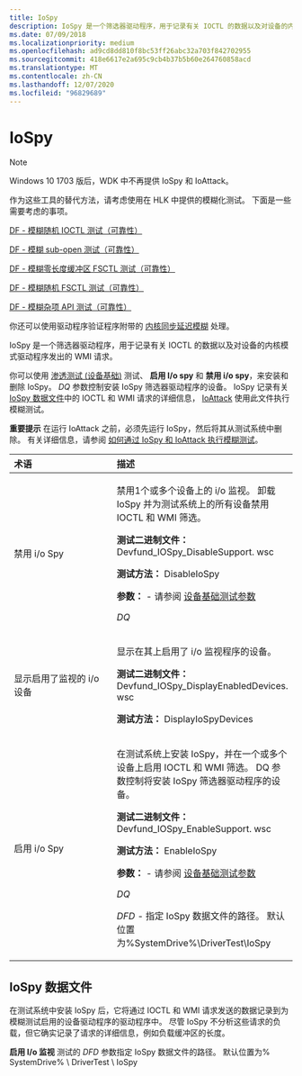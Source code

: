 ```yaml
---
title: IoSpy
description: IoSpy 是一个筛选器驱动程序，用于记录有关 IOCTL 的数据以及对设备的内核模式驱动程序发出的 WMI 请求。
ms.date: 07/09/2018
ms.localizationpriority: medium
ms.openlocfilehash: ad9cd8dd810f8bc53ff26abc32a703f842702955
ms.sourcegitcommit: 418e6617e2a695c9cb4b37b5b60e264760858acd
ms.translationtype: MT
ms.contentlocale: zh-CN
ms.lasthandoff: 12/07/2020
ms.locfileid: "96829689"
---
```

# <a name="iospy"></a>IoSpy

> [!NOTE]
> Windows 10 1703 版后，WDK 中不再提供 IoSpy 和 IoAttack。
>
> 作为这些工具的替代方法，请考虑使用在 HLK 中提供的模糊化测试。 下面是一些需要考虑的事项。
> 
> [DF - 模糊随机 IOCTL 测试（可靠性）](/windows-hardware/test/hlk/testref/236b8ad5-0ba1-4075-80a6-ae9dafb71c94)
>
> [DF - 模糊 sub-open 测试（可靠性）](/windows-hardware/test/hlk/testref/92bf534e-aa48-4aeb-b3cd-e46fb7cc7d80)
>
> [DF - 模糊零长度缓冲区 FSCTL 测试（可靠性）](/windows-hardware/test/hlk/testref/5f5f6c7e-d5db-4ff1-8cee-da47203ab070)
>
> [DF - 模糊随机 FSCTL 测试（可靠性）](/windows-hardware/test/hlk/testref/e529e34e-076a-4978-926f-7eca333e8f4d)
>
> [DF - 模糊杂项 API 测试（可靠性）](/windows-hardware/test/hlk/testref/fb305d04-6e8c-4dfc-9984-9692df82fbd8)
>
> 你还可以使用驱动程序验证程序附带的 [内核同步延迟模糊](./kernel-synchronization-delay-fuzzing.md) 处理。
>

IoSpy 是一个筛选器驱动程序，用于记录有关 IOCTL 的数据以及对设备的内核模式驱动程序发出的 WMI 请求。

你可以使用 [渗透测试 (设备基础)](coverage-tests--device-fundamentals-.md) 测试、 **启用 I/o spy** 和 **禁用 i/o spy**，来安装和删除 IoSpy。 *DQ* 参数控制安装 IoSpy 筛选器驱动程序的设备。 IoSpy 记录有关 [IoSpy 数据文件](#iospy-data-file)中的 IOCTL 和 WMI 请求的详细信息， [IoAttack](ioattack.md) 使用此文件执行模糊测试。

**重要提示**  在运行 IoAttack 之前，必须先运行 IoSpy，然后将其从测试系统中删除。 有关详细信息，请参阅 [如何通过 IoSpy 和 IoAttack 执行模糊测试](how-to-perform-fuzz-tests-with-iospy-and-ioattack.md)。

 

<table>
<colgroup>
<col width="50%" />
<col width="50%" />
</colgroup>
<thead>
<tr class="header">
<th align="left">术语</th>
<th align="left">描述</th>
</tr>
</thead>
<tbody>
<tr class="odd">
<td align="left"><p><span id="Disable_I_O_Spy"></span><span id="disable_i_o_spy"></span><span id="DISABLE_I_O_SPY"></span>禁用 i/o Spy</p></td>
<td align="left"><p>禁用1个或多个设备上的 i/o 监视。 卸载 IoSpy 并为测试系统上的所有设备禁用 IOCTL 和 WMI 筛选。</p>
<p><strong>测试二进制文件：</strong> Devfund_IOSpy_DisableSupport. wsc</p>
<p><strong>测试方法：</strong> DisableIoSpy</p>
<p><strong>参数：</strong> - 请参阅 <a href="/windows-hardware/drivers" data-raw-source="[Device Fundamentals Test Parameters](/windows-hardware/drivers)">设备基础测试参数</a></p>
<p><em>DQ</em></p></td>
</tr>
<tr class="even">
<td align="left"><p><span id="Display_I_O_Spy-enabled_Device"></span><span id="display_i_o_spy-enabled_device"></span><span id="DISPLAY_I_O_SPY-ENABLED_DEVICE"></span>显示启用了监视的 i/o 设备</p></td>
<td align="left"><p>显示在其上启用了 i/o 监视程序的设备。</p>
<p><strong>测试二进制文件：</strong> Devfund_IOSpy_DisplayEnabledDevices. wsc</p>
<p><strong>测试方法：</strong> DisplayIoSpyDevices</p></td>
</tr>
<tr class="odd">
<td align="left"><p><span id="Enable_I_O_Spy_"></span><span id="enable_i_o_spy_"></span><span id="ENABLE_I_O_SPY_"></span>启用 i/o Spy</p></td>
<td align="left"><p>在测试系统上安装 IoSpy，并在一个或多个设备上启用 IOCTL 和 WMI 筛选。 DQ 参数控制将安装 IoSpy 筛选器驱动程序的设备。</p>
<p><strong>测试二进制文件：</strong> Devfund_IOSpy_EnableSupport. wsc</p>
<p><strong>测试方法：</strong> EnableIoSpy</p>
<p><strong>参数：</strong> - 请参阅 <a href="/windows-hardware/drivers" data-raw-source="[Device Fundamentals Test Parameters](/windows-hardware/drivers)">设备基础测试参数</a></p>
<p><em>DQ</em></p>
<p><em>DFD</em> - 指定 IoSpy 数据文件的路径。 默认位置为%SystemDrive%\DriverTest\IoSpy</p></td>
</tr>
</tbody>
</table>

 

## <a name="iospy-data-file"></a>IoSpy 数据文件

在测试系统中安装 IoSpy 后，它将通过 IOCTL 和 WMI 请求发送的数据记录到为模糊测试启用的设备驱动程序的驱动程序中。 尽管 IoSpy 不分析这些请求的负载，但它确实记录了请求的详细信息，例如负载缓冲区的长度。

**启用 I/o 监视** 测试的 *DFD* 参数指定 IoSpy 数据文件的路径。 默认位置为% SystemDrive% \\ DriverTest \\ IoSpy

